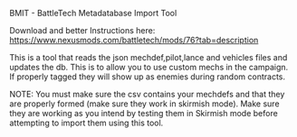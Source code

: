 BMIT - BattleTech Metadatabase Import Tool

Download and better Instructions here: https://www.nexusmods.com/battletech/mods/76?tab=description

This is a tool that reads the json mechdef,pilot,lance and vehicles files and updates the db.  This is to allow you to use custom mechs in the campaign.  If properly tagged they will show up as enemies during random contracts.

NOTE: You must make sure the csv contains your mechdefs and that they are properly formed (make sure they work in skirmish mode). Make sure they are working as you intend by testing them in Skirmish mode before attempting to import them using this tool.  





 
